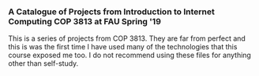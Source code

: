### A Catalogue of Projects from Introduction to Internet Computing COP 3813 at FAU Spring '19

This is a series of projects from COP 3813. They are far from perfect and this is was the first time I have used many of the technologies that this course exposed me too. I do not recommend using these files for anything other than self-study.

